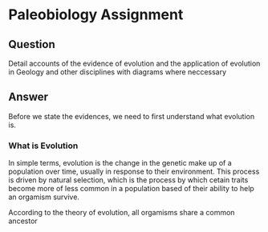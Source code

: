 # Paleobiology Assignment

## Question
Detail accounts of the evidence of evolution and the application of evolution in Geology and
other disciplines with diagrams where neccessary

## Answer
Before we state the evidences, we need to first understand what evolution is.

### What is Evolution
In simple terms, evolution is the change in the genetic make up of a population over time, usually
in response to their environment. This process is driven by natural selection, which is the process
by which cetain traits become more of less common in a population based of their ability to help
an orgamism survive.  

According to the theory of evolution, all orgamisms share a common ancestor
